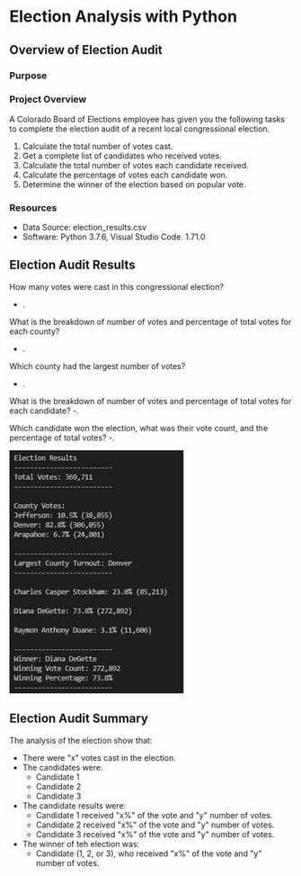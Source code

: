 # Election Analysis with Python

## Overview of Election Audit

### Purpose

### Project Overview
A Colorado Board of Elections employee has given you the following tasks to complete the election audit of a recent local congressional election.

1. Calculate the total number of votes cast.
2. Get a complete list of candidates who received votes.
3. Calculate the total number of votes each candidate received.
4. Calculate the percentage of votes each candidate won.
5. Determine the winner of the election based on popular vote.

### Resources
- Data Source: election_results.csv
- Software: Python 3.7.6, Visual Studio Code. 1.71.0

## Election Audit Results 
How many votes were cast in this congressional election? 
  - .

What is the breakdown of number of votes and percentage of total votes for each county?
  - .

Which county had the largest number of votes?
  - .

What is the breakdown of number of votes and percentage of total votes for each candidate?
  -.
  
Which candidate won the election, what was their vote count, and the percentage of total votes? 
  -. 
  
![Election Results](Resources/Election_Results_Command_Line.png)

## Election Audit Summary
The analysis of the election show that:
- There were "x" votes cast in the election.
- The candidates were:
  - Candidate 1
  - Candidate 2
  - Candidate 3
- The candidate results were:
  - Candidate 1 received "x%" of the vote and "y" number of votes.
  - Candidate 2 received "x%" of the vote and "y" number of votes.
  - Candidate 3 received "x%" of the vote and "y" number of votes.
- The winner of teh election was:
  - Candidate (1, 2, or 3), who received "x%" of the vote and "y" number of votes.
